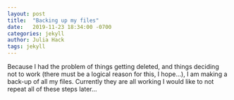 ```yaml
---
layout: post
title:  "Backing up my files"
date:   2019-11-23 18:34:00 -0700
categories: jekyll 
author: Julia Hack
tags: jekyll
---
```


Because I had the problem of things getting deleted, and things deciding not to work (there must be a logical reason for this, I hope...), I am making a back-up of all my files. Currently they are all working I would like to not repeat all of these steps later...